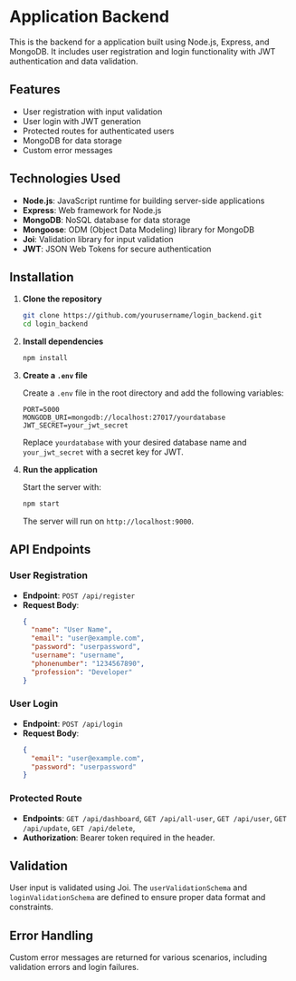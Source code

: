 
# Application Backend

This is the backend for a application built using Node.js, Express, and MongoDB. It includes user registration and login functionality with JWT authentication and data validation.

## Features

- User registration with input validation
- User login with JWT generation
- Protected routes for authenticated users
- MongoDB for data storage
- Custom error messages

## Technologies Used

- **Node.js**: JavaScript runtime for building server-side applications
- **Express**: Web framework for Node.js
- **MongoDB**: NoSQL database for data storage
- **Mongoose**: ODM (Object Data Modeling) library for MongoDB
- **Joi**: Validation library for input validation
- **JWT**: JSON Web Tokens for secure authentication

## Installation

1. **Clone the repository**

   ```bash
   git clone https://github.com/yourusername/login_backend.git
   cd login_backend
   ```

2. **Install dependencies**

   ```bash
   npm install
   ```

3. **Create a `.env` file**

   Create a `.env` file in the root directory and add the following variables:

   ```env
   PORT=5000
   MONGODB_URI=mongodb://localhost:27017/yourdatabase
   JWT_SECRET=your_jwt_secret
   ```

   Replace `yourdatabase` with your desired database name and `your_jwt_secret` with a secret key for JWT.

4. **Run the application**

   Start the server with:

   ```bash
   npm start
   ```

   The server will run on `http://localhost:9000`.

## API Endpoints

### User Registration

- **Endpoint**: `POST /api/register`
- **Request Body**:
  ```json
  {
    "name": "User Name",
    "email": "user@example.com",
    "password": "userpassword",
    "username": "username",
    "phonenumber": "1234567890",
    "profession": "Developer"
  }
  ```

### User Login

- **Endpoint**: `POST /api/login`
- **Request Body**:
  ```json
  {
    "email": "user@example.com",
    "password": "userpassword"
  }
  ```

### Protected Route

- **Endpoints**: 
`GET /api/dashboard`, 
`GET /api/all-user`, 
`GET /api/user`, 
`GET /api/update`, 
`GET /api/delete`, 
- **Authorization**: Bearer token required in the header.

## Validation

User input is validated using Joi. The `userValidationSchema` and `loginValidationSchema` are defined to ensure proper data format and constraints.

## Error Handling

Custom error messages are returned for various scenarios, including validation errors and login failures.

